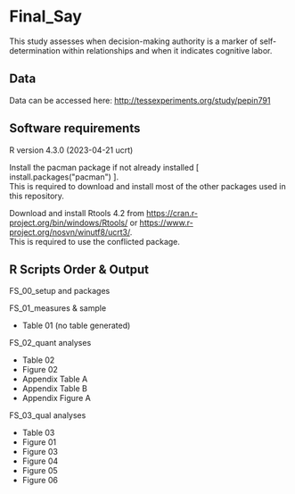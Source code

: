 # Final_Say
This study assesses when decision-making authority is a marker of self-determination within relationships and when it indicates cognitive labor.  
  
  
## Data  
  
Data can be accessed here: http://tessexperiments.org/study/pepin791
  
  
## Software requirements  
  
R version 4.3.0 (2023-04-21 ucrt)  
  
Install the pacman package if not already installed [ install.packages("pacman") ].  
This is required to download and install most of the other packages used in this repository.  
  
Download and install Rtools 4.2 from https://cran.r-project.org/bin/windows/Rtools/ or https://www.r-project.org/nosvn/winutf8/ucrt3/.  
This is required to use the conflicted package.  
  
  
## R Scripts Order & Output  
  
FS_00_setup and packages  
  
FS_01_measures & sample  
  
* Table 01 (no table generated)  
  
FS_02_quant analyses  
  
* Table 02  
* Figure 02  
* Appendix Table A  
* Appendix Table B  
* Appendix Figure A  
  
FS_03_qual analyses  
  
* Table 03
* Figure 01  
* Figure 03  
* Figure 04  
* Figure 05  
* Figure 06  